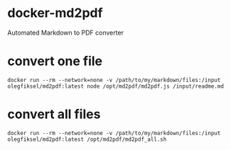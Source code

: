 # docker-md2pdf
Automated Markdown to PDF converter

# convert one file

```
docker run --rm --network=none -v /path/to/my/markdown/files:/input olegfiksel/md2pdf:latest node /opt/md2pdf/md2pdf.js /input/readme.md
```

# convert all files

```
docker run --rm --network=none -v /path/to/my/markdown/files:/input olegfiksel/md2pdf:latest /opt/md2pdf/md2pdf_all.sh
```
